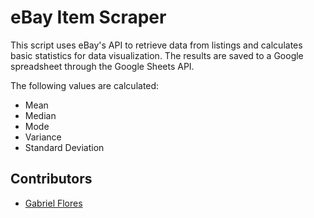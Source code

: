 # eBay Item Scraper

This script uses eBay's API to retrieve data from listings and calculates basic statistics for data visualization. The results are saved to a Google spreadsheet through the Google Sheets API.

The following values are calculated:

* Mean
* Median
* Mode
* Variance
* Standard Deviation


## Contributors

* [Gabriel Flores](https://www.linkedin.com/in/rgabrielflores/)
